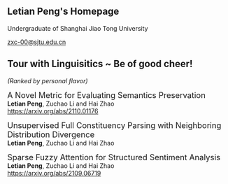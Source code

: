 ## Letian Peng's Homepage

Undergraduate of Shanghai Jiao Tong University

zxc-00@sjtu.edu.cn

## Tour with Linguisitics ~ Be of good cheer! 
*(Ranked by personal flavor)* 
 
<font size=4>A Novel Metric for Evaluating Semantics Preservation</font>  <br>
**Letian Peng**, Zuchao Li and Hai Zhao <br>
https://arxiv.org/abs/2110.01176 

<font size=4>Unsupervised Full Constituency Parsing with Neighboring Distribution Divergence</font>  <br>
**Letian Peng**, Zuchao Li and Hai Zhao <br>

<font size=4>Sparse Fuzzy Attention for Structured Sentiment Analysis</font>  <br>
**Letian Peng**, Zuchao Li and Hai Zhao <br>
https://arxiv.org/abs/2109.06719 
